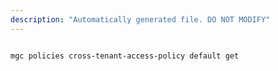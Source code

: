 ```yaml
---
description: "Automatically generated file. DO NOT MODIFY"
---
```


```bash

mgc policies cross-tenant-access-policy default get

```